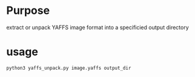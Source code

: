 # Purpose
extract or unpack YAFFS image format into a specificied output directory

# usage
```
python3 yaffs_unpack.py image.yaffs output_dir
```
